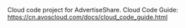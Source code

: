 Cloud code project for AdvertiseShare. Cloud Code Guide: https://cn.avoscloud.com/docs/cloud_code_guide.html